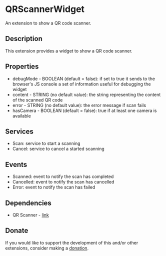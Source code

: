 # QRScannerWidget
An extension to show a QR code scanner.

## Description
This extension provides a widget to show a QR code scanner.

## Properties
- debugMode - BOOLEAN (default = false): if set to true it sends to the browser's JS console a set of information useful for debugging the widget
- content - STRING (no default value): the string representing the content of the scanned QR code
- error - STRING (no default value): the error message if scan fails
- hasCamera - BOOLEAN (default = false): true if at least one camera is available

## Services
- Scan: service to start a scanning
- Cancel: service to cancel a started scanning

## Events
- Scanned: event to notify the scan has completed
- Cancelled: event to notify the scan has cancelled
- Error: event to notify the scan has failed

## Dependencies
- QR Scanner - [link](https://github.com/nimiq/qr-scanner)

## Donate
If you would like to support the development of this and/or other extensions, consider making a [donation](https://www.paypal.com/donate/?business=HCDX9BAEYDF4C&no_recurring=0&currency_code=EUR).
